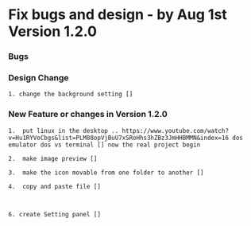 # Fix bugs and design - by Aug 1st Version 1.2.0

### Bugs

### Design Change

    1. change the background setting []

### New Feature or changes in Version 1.2.0

    1.  put linux in the desktop .. https://www.youtube.com/watch?v=Hu1RYVoCbgs&list=PLM88opVjBuU7xSRoHhs3hZBz3JmHHBMMN&index=16 dos emulator dos vs terminal [] now the real project begin

    2.  make image preview []

    3.  make the icon movable from one folder to another []

    4.  copy and paste file []



    6. create Setting panel []
